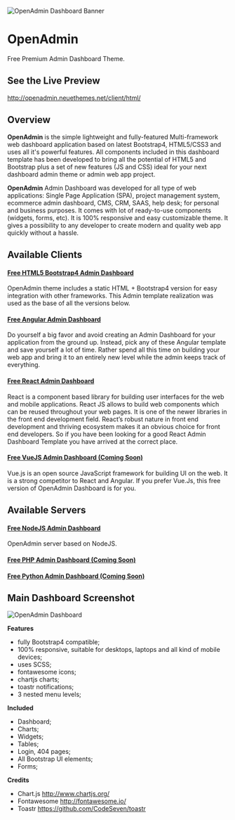 ![OpenAdmin Dashboard Banner](https://neuethemes.net/wp-content/uploads/github-slide-01.jpg "OpenAdmin Banner")

# OpenAdmin
Free Premium Admin Dashboard Theme.

## See the Live Preview
http://openadmin.neuethemes.net/client/html/

## Overview

**OpenAdmin** is the simple lightweight and fully-featured Multi-framework web dashboard application based on latest Bootstrap4, HTML5/CSS3 and uses all it's powerful features. All components included in this dashboard template has been developed to bring all the potential of HTML5 and Bootstrap plus a set of new features (JS and CSS) ideal for your next dashboard admin theme or admin web app project.

**OpenAdmin** Admin Dashboard was developed for all type of web applications: Single Page Application (SPA), project management system, ecommerce admin dashboard, CMS, CRM, SAAS, help desk; for personal and business purposes. It comes with lot of ready-to-use components (widgets, forms, etc). It is 100% responsive and easy customizable theme. It gives a possibility to any developer to create modern and quality web app quickly without a hassle.


## Available Clients

#### [Free HTML5 Bootstrap4 Admin Dashboard](https://github.com/Neuethemes/OpenAdmin-client-Html)
OpenAdmin theme includes a static HTML + Bootstrap4 version for easy integration with other frameworks. This Admin template realization was used as the base of all the versions below.

#### [Free Angular Admin Dashboard](https://github.com/Neuethemes/OpenAdmin-client-Angular)
Do yourself a big favor and avoid creating an Admin Dashboard for your application from the ground up. Instead, pick any of these Angular template and save yourself a lot of time. Rather spend all this time on building your web app and bring it to an entirely new level while the admin keeps track of everything.

#### [Free React Admin Dashboard](https://github.com/Neuethemes/OpenAdmin-client-React)
React is a component based library for building user interfaces for the web and mobile applications. React JS allows to build web components which can be reused throughout your web pages. It is one of the newer libraries in the front end development field. React’s robust nature in front end development and thriving ecosystem makes it an obvious choice for front end developers. So if you have been looking for a good React Admin Dashboard Template you have arrived at the correct place.

#### [Free VueJS Admin Dashboard (Coming Soon)](https://github.com/Neuethemes/OpenAdmin-client-VueJS)
Vue.js is an open source JavaScript framework for building UI on the web. It is a strong competitor to React and Angular. If you prefer Vue.Js, this free version of OpenAdmin Dashboard is for you.


## Available Servers

#### [Free NodeJS Admin Dashboard](https://github.com/Neuethemes/OpenAdmin-server-NodeJS)
OpenAdmin server based on NodeJS.

#### [Free PHP Admin Dashboard (Coming Soon)](https://github.com/Neuethemes/OpenAdmin-server-PHP)

#### [Free Python Admin Dashboard (Coming Soon)](https://github.com/Neuethemes/OpenAdmin-server-Python)


## Main Dashboard Screenshot

![OpenAdmin Dashboard](https://neuethemes.net/wp-content/uploads/01-openadmin-screen-01.jpg "OpenAdmin Dashboard")


**Features**
- fully Bootstrap4 compatible;
- 100% responsive, suitable for desktops, laptops and all kind of mobile devices;
- uses SCSS;
- fontawesome icons;
- chartjs charts;
- toastr notifications;
- 3 nested menu levels;


**Included**
- Dashboard;
- Charts;
- Widgets;
- Tables;
- Login, 404 pages;
- All Bootstrap UI elements;
- Forms;


**Credits**
- Chart.js http://www.chartjs.org/
- Fontawesome http://fontawesome.io/
- Toastr https://github.com/CodeSeven/toastr
